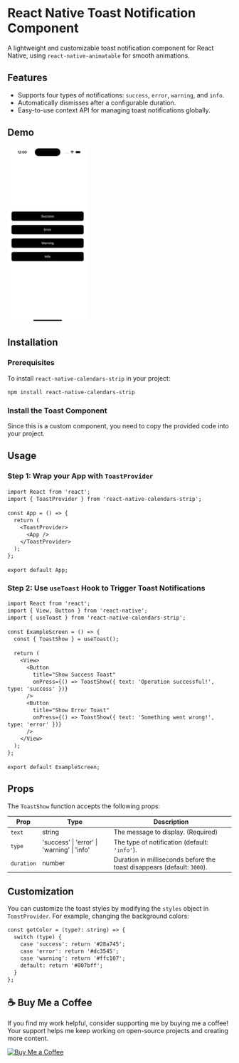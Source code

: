 # React Native Toast Notification Component

A lightweight and customizable toast notification component for React Native, using `react-native-animatable` for smooth animations.

## Features
- Supports four types of notifications: `success`, `error`, `warning`, and `info`.
- Automatically dismisses after a configurable duration.
- Easy-to-use context API for managing toast notifications globally.

## Demo

<img src="./src/demo.gif" alt="Demo" width="180">



## Installation

### Prerequisites
To install `react-native-calendars-strip` in your project:
```sh
npm install react-native-calendars-strip
```

### Install the Toast Component
Since this is a custom component, you need to copy the provided code into your project.

## Usage

### Step 1: Wrap your App with `ToastProvider`
```tsx
import React from 'react';
import { ToastProvider } from 'react-native-calendars-strip';

const App = () => {
  return (
    <ToastProvider>
      <App />
    </ToastProvider>
  );
};

export default App;
```

### Step 2: Use `useToast` Hook to Trigger Toast Notifications
```tsx
import React from 'react';
import { View, Button } from 'react-native';
import { useToast } from 'react-native-calendars-strip'; 

const ExampleScreen = () => {
  const { ToastShow } = useToast();

  return (
    <View>
      <Button
        title="Show Success Toast"
        onPress={() => ToastShow({ text: 'Operation successful!', type: 'success' })}
      />
      <Button
        title="Show Error Toast"
        onPress={() => ToastShow({ text: 'Something went wrong!', type: 'error' })}
      />
    </View>
  );
};

export default ExampleScreen;
```

## Props
The `ToastShow` function accepts the following props:

| Prop      | Type     | Description |
|-----------|---------|-------------|
| `text`    | string  | The message to display. (Required) |
| `type`    | 'success' \| 'error' \| 'warning' \| 'info' | The type of notification (default: `'info'`). |
| `duration` | number  | Duration in milliseconds before the toast disappears (default: `3000`). |

## Customization
You can customize the toast styles by modifying the `styles` object in `ToastProvider`. For example, changing the background colors:
```tsx
const getColor = (type?: string) => {
  switch (type) {
    case 'success': return '#28a745';
    case 'error': return '#dc3545';
    case 'warning': return '#ffc107';
    default: return '#007bff';
  }
};
```

## ☕ Buy Me a Coffee

If you find my work helpful, consider supporting me by buying me a coffee! Your support helps me keep working on open-source projects and creating more content.  

<a href="https://www.buymeacoffee.com/adityarajput" target="_blank">
    <img src="https://cdn.buymeacoffee.com/buttons/v2/default-yellow.png" alt="Buy Me a Coffee" width="180">
</a>
